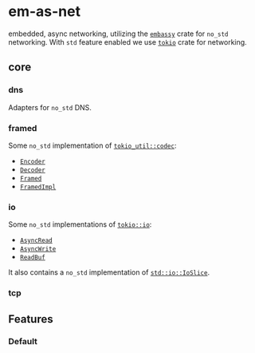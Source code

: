 # em-as-net
embedded, async networking, utilizing the [`embassy`](https://github.com/embassy-rs/embassy) crate for `no_std` networking.
With `std` feature enabled we use [`tokio`](https://github.com/tokio-rs/tokio) crate for networking.

## core
### dns
Adapters for `no_std` DNS.
### framed
Some `no_std` implementation of [`tokio_util::codec`](https://github.com/tokio-rs/tokio/blob/master/tokio-util/src/codec):
- [`Encoder`](https://github.com/tokio-rs/tokio/blob/master/tokio-util/src/codec/encoder.rs)
- [`Decoder`](https://github.com/tokio-rs/tokio/blob/master/tokio-util/src/codec/decoder.rs)
- [`Framed`](https://github.com/tokio-rs/tokio/blob/master/tokio-util/src/codec/framed.rs)
- [`FramedImpl`](https://github.com/tokio-rs/tokio/blob/master/tokio-util/src/codec/framed_impl.rs)
### io
Some `no_std` implementations of [`tokio::io`](https://github.com/tokio-rs/tokio/tree/master/tokio/src/io):
- [`AsyncRead`](https://github.com/tokio-rs/tokio/blob/master/tokio/src/io/async_read.rs)
- [`AsyncWrite`](https://github.com/tokio-rs/tokio/blob/master/tokio/src/io/async_write.rs)
- [`ReadBuf`](https://github.com/tokio-rs/tokio/blob/master/tokio/src/io/read_buf.rs)

It also contains a `no_std` implementation of [`std::io::IoSlice`](https://doc.rust-lang.org/std/io/struct.IoSlice.html).
### tcp

## Features
### Default
